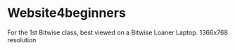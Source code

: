 # Website4beginners
For the 1st Bitwise class, best viewed on a Bitwise Loaner Laptop. 1366x768 resolution
